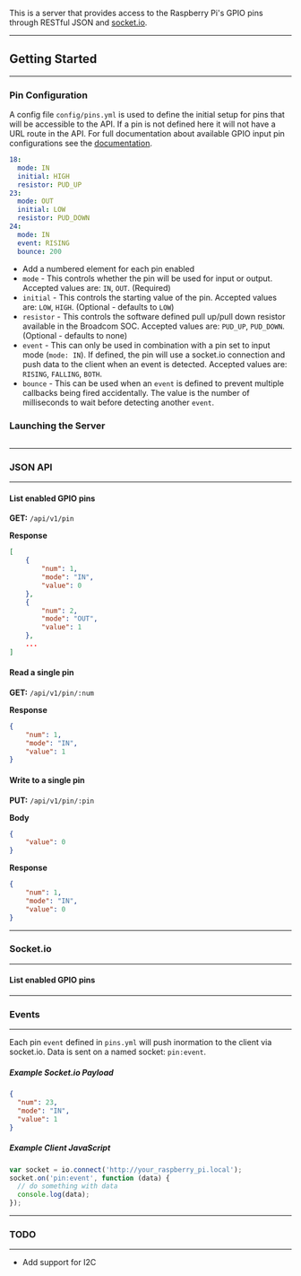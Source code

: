 This is a server that provides access to the Raspberry Pi's GPIO pins through RESTful JSON and [socket.io](http://socket.io/).

------------------------------------------------------------------------------

## Getting Started

------------------------------------------------------------------------------

### Pin Configuration

A config file `config/pins.yml` is used to define the initial setup for pins that will be accessible to the API. If a pin is not defined here it will not have a URL route in the API. For full documentation about available GPIO input pin configurations see the [documentation](http://sourceforge.net/p/raspberry-gpio-python/wiki/Examples/).

```yaml
18:
  mode: IN
  initial: HIGH
  resistor: PUD_UP
23:
  mode: OUT
  initial: LOW
  resistor: PUD_DOWN
24:
  mode: IN
  event: RISING
  bounce: 200
```

* Add a numbered element for each pin enabled
* `mode` - This controls whether the pin will be used for input or output. Accepted values are: `IN`, `OUT`. (Required)
* `initial` - This controls the starting value of the pin. Accepted values are: `LOW`, `HIGH`. (Optional - defaults to `LOW`)
* `resistor` - This controls the software defined pull up/pull down resistor available in the Broadcom SOC. Accepted values are: `PUD_UP`, `PUD_DOWN`. (Optional - defaults to none)
* `event` - This can only be used in combination with a pin set to input mode (`mode: IN`). If defined, the pin will use a socket.io connection and push data to the client when an event is detected. Accepted values are: `RISING`, `FALLING`, `BOTH`.
* `bounce` - This can be used when an `event` is defined to prevent multiple callbacks being fired accidentally. The value is the number of milliseconds to wait before detecting another `event`.

### Launching the Server

```

```


------------------------------------------------------------------------------

### JSON API

------------------------------------------------------------------------------

#### List enabled GPIO pins

**GET:** `/api/v1/pin`

**Response**

```json
[
    {
        "num": 1,
        "mode": "IN",
        "value": 0
    },
    {
        "num": 2,
        "mode": "OUT",
        "value": 1
    },
    ...
]
```

#### Read a single pin

**GET:** `/api/v1/pin/:num`

**Response**

```json
{
    "num": 1,
    "mode": "IN",
    "value": 1
}
```

#### Write to a single pin

**PUT:** `/api/v1/pin/:pin`

**Body**

```json
{
    "value": 0
}
```

**Response**

```json
{
    "num": 1,
    "mode": "IN",
    "value": 0
}
```


------------------------------------------------------------------------------

### Socket.io

------------------------------------------------------------------------------

#### List enabled GPIO pins


------------------------------------------------------------------------------

### Events

------------------------------------------------------------------------------

Each pin `event` defined in `pins.yml` will push inormation to the client via socket.io. Data is sent on a named socket: `pin:event`.

##### Example Socket.io Payload
```json
{
  "num": 23,
  "mode": "IN",
  "value": 1
}
```

##### Example Client JavaScript

```javascript
var socket = io.connect('http://your_raspberry_pi.local');
socket.on('pin:event', function (data) {
  // do something with data
  console.log(data);
});
```


------------------------------------------------------------------------------

### TODO

------------------------------------------------------------------------------

* Add support for I2C
